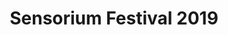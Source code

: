 ---
title: Sensorium Festival 2019
heading1: Celebrating humane application of creative technology in art, design and performance
heading2: 7-9 June 2019, Bratislava
# heading2: For the third year, a multidisciplinary community comes together to envision the future of art, design &amp; performance and its impact on society.
# heading2sub: Join the conversation!
# heading3: 7-9 June 2019, Bratislava
ticketButtonText: Get tickets now
previousButtonText: 2018
disclaimer: "Be the first to hear updates"
---